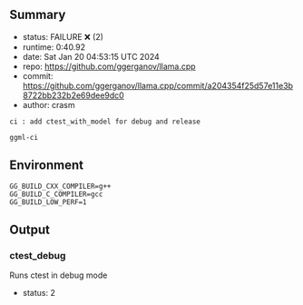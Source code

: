 ## Summary

- status:  FAILURE ❌ (2)
- runtime: 0:40.92
- date:    Sat Jan 20 04:53:15 UTC 2024
- repo:    https://github.com/ggerganov/llama.cpp
- commit:  https://github.com/ggerganov/llama.cpp/commit/a204354f25d57e11e3b8722bb232b2e69dee9dc0
- author:  crasm
```
ci : add ctest_with_model for debug and release

ggml-ci
```

## Environment

```
GG_BUILD_CXX_COMPILER=g++
GG_BUILD_C_COMPILER=gcc
GG_BUILD_LOW_PERF=1
```

## Output

### ctest_debug

Runs ctest in debug mode
- status: 2
```

```

